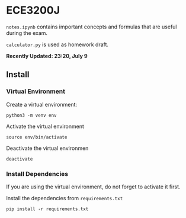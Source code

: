# ECE3200J

`notes.ipynb` contains important concepts and formulas that are useful during the exam.


`calculator.py` is used as homework draft.

**Recently Updated: 23:20, July 9**
## Install

### Virtual Environment

Create a virtual environment:

```
python3 -m venv env
```

Activate the virtual environment

```
source env/bin/activate
```

Deactivate the virtual environmen
```
deactivate
```

### Install Dependencies

If you are using the virtual environment, do not forget to activate it first.

Install the dependencies from `requirements.txt`
```
pip install -r requirements.txt
```

